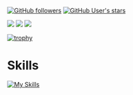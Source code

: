 [![GitHub followers](https://img.shields.io/github/followers/Aika-Toki?color=333&logo=github&style=for-the-badge)](#)
[![GitHub User's stars](https://img.shields.io/github/stars/aika-toki?affiliations=OWNER&color=333&logo=github&logoColor=fafafa&style=for-the-badge)](#)

![](http://github-profile-summary-cards.vercel.app/api/cards/most-commit-language?username=Aika-Toki&theme=transparent)
![](http://github-profile-summary-cards.vercel.app/api/cards/stats?username=Aika-Toki&theme=transparent)
![](http://github-profile-summary-cards.vercel.app/api/cards/productive-time?username=Aika-Toki&theme=transparent&utcOffset=+9)

[![trophy](https://github-profile-trophy.vercel.app/?username=Aika-Toki&theme=gitdimmed&no-bg=true&no-frame=true&column=4&rank=SECRET,SSS,SS,S,AAA,AA,A,B,C)](https://github.com/ryo-ma/github-profile-trophy)

# Skills
[![My Skills](https://skillicons.dev/icons?i=js,ts,nodejs,py,html,css,sass,bootstrap,tailwind,tauri,unity,discordjs,md,cpp,cs,lua,bash,mongodb,github)](https://skillicons.dev)
<!--
**Aika-Toki/Aika-Toki** is a ✨ _special_ ✨ repository because its `README.md` (this file) appears on your GitHub profile.

Here are some ideas to get you started:

- 🔭 I’m currently working on ...
- 🌱 I’m currently learning ...
- 👯 I’m looking to collaborate on ...
- 🤔 I’m looking for help with ...
- 💬 Ask me about ...
- 📫 How to reach me: ...
- 😄 Pronouns: ...
- ⚡ Fun fact: ...
-->
